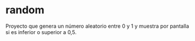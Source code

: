 # random
Proyecto que genera un número aleatorio entre 0 y 1 y muestra por pantalla si es inferior o superior a 0,5.
